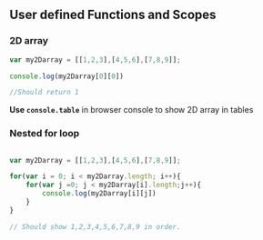 ## User defined Functions and Scopes

### 2D array

```js
var my2Darray = [[1,2,3],[4,5,6],[7,8,9]];

console.log(my2Darray[0][0])

//Should return 1

```

**Use `console.table`** in browser console to show 2D array in tables

### Nested for loop

```js

var my2Darray = [[1,2,3],[4,5,6],[7,8,9]];

for(var i = 0; i < my2Darray.length; i++){
    for(var j =0; j < my2Darray[i].length;j++){
        console.log(my2Darray[i][j])
    }
}

// Should show 1,2,3,4,5,6,7,8,9 in order.


```